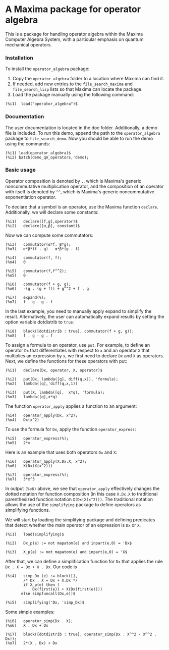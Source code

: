 # A Maxima package for operator algebra

This is a package for handling operator algebra within the Maxima Computer Algebra System, with a particular emphasis on quantum mechanical operators.

### Installation

To install the `operator_algebra` package:

1. Copy the `operator_algebra` folder to a location where Maxima can find it.
2. If needed, add new entries to the `file_search_maxima` and `file_search_lisp` lists so that Maxima can locate the package.
3. Load the package manually using the following command:

```
(%i1)  load("operator_algebra")$
```

### Documentation

The user documentation is located in the doc folder. Additionally, a demo file is included. To run this demo, append the path to the `operator_algebra` package to `file_search_demo`. Now you 
should be able to run the demo using the commands:
```
(%i1) load(operator_algebra)$
(%i2) batch(demo_qm_operators,'demo);
```

### Basic usage

Operator composition is denoted by `.`, which is Maxima's generic noncommutative multiplication operator, and the composition of an operator with itself is denoted by `^^`, which
is  Maxima's generic noncommutative exponentiation operator.

To declare that a symbol is an operator, use the Maxima function `declare`. Additionally, we will declare some constants:

```
(%i1)	declare([f,g],operator)$
(%i2)	declare([α,β], constant)$
```
Now we can compute some commutators:
```
(%i3)	commutator(α*f, β*g);
(%o3)	α*β*(f . g) - α*β*(g . f)

(%i4)	commutator(f, f);
(%o4)	0

(%i5)	commutator(f,f^^2);
(%o5)	0

(%i6)	commutator(f + g, g);
(%o6)	-(g . (g + f)) + g^^2 + f . g

(%i7)	expand(%);
(%o7)	f . g - g . f
```
In the last example, you need to manually apply expand to simplify the result.
Alternatively, the user can automatically expand results by setting the option variable dotdistrib to `true:`
```
(%i8)	block([dotdistrib : true], commutator(f + g, g));
(%o8)	f . g - g . f
```

To assign a formula to an operator,  use `put`. For example, to define an operator `Dx`
that differentiates with respect to `x` and an operator `X` that multiplies an expression 
by `x`, we first need to declare `Dx` and `X` as operators. Next, we define the functions for these operators with put:
```
(%i1)	declare(Dx, operator, X, operator)$

(%i2)	put(Dx, lambda([q], diff(q,x)), 'formula);
(%o2)	lambda([q],'diff(q,x,1))

(%i3)	put(X, lambda([q],  x*q), 'formula);
(%o3)	lambda([q],x*q)
```
The function `operator_apply` applies a function to an argument:
```
(%i4)	operator_apply(Dx, x^2);
(%o4)	Dx(x^2)
```
To use the formula for `Dx`, apply the function `operator_express`:
```
(%i5)	operator_express(%);
(%o5)	2*x
```
Here is an example that uses both operators `Dx` and `X`:
```
(%i6)	operator_apply(X.Dx.X, x^2);
(%o6)	X(Dx(X(x^2)))

(%i7)	operator_express(%);
(%o7)	3*x^3
```

In output `(%o6)` above, we see that `operator_apply` effectively changes the dotted notation
for function composition (in this case `X.Dx.X` to traditional parenthesized function
notation `X(Dx(X(x^2)))`. The traditional notation allows the use of the `simplifying` 
package to define operators as simplifying functions. 

We will start by loading the simplifying package and defining predicates that detect whether the main operator
of an expression is `Dx` or `X`. 
```
(%i1)	load(simplifying)$

(%i2)	Dx_p(e) := not mapatom(e) and inpart(e,0) = 'Dx$

(%i3)	X_p(e) := not mapatom(e) and inpart(e,0) = 'X$
```
After that, we can define a simplification function for `Dx` that applies the rule 
`Dx . X = Dx + X . Dx`. Our code is
```
(%i4)	simp_Dx (e) := block([],
	    /* Dx . X = Dx + X.Dx */
	    if X_p(e) then (
	        Dx(first(e)) + X(Dx(first(e))))
	   else simpfuncall(Dx,e))$
	    
(%i5)	simplifying('Dx, 'simp_Dx)$
```
Some simple examples:
```
(%i6)	operator_simp(Dx . X);
(%o6)	X . Dx + Dx

(%i7)	block([dotdistrib : true], operator_simp(Dx . X^^2 - X^^2 . Dx));
(%o7)	2*(X . Dx) + Dx
```


